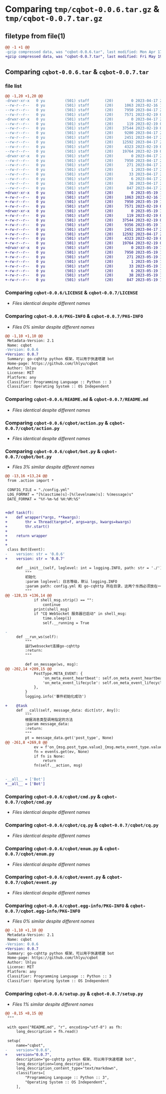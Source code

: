 # Comparing `tmp/cqbot-0.0.6.tar.gz` & `tmp/cqbot-0.0.7.tar.gz`

## filetype from file(1)

```diff
@@ -1 +1 @@
-gzip compressed data, was "cqbot-0.0.6.tar", last modified: Mon Apr 17 23:19:09 2023, max compression
+gzip compressed data, was "cqbot-0.0.7.tar", last modified: Fri May 19 16:07:11 2023, max compression
```

## Comparing `cqbot-0.0.6.tar` & `cqbot-0.0.7.tar`

### file list

```diff
@@ -1,20 +1,20 @@
-drwxr-xr-x   0 yu         (501) staff       (20)        0 2023-04-17 23:19:09.710440 cqbot-0.0.6/
--rw-r--r--   0 yu         (501) staff       (20)     1063 2023-02-16 14:05:37.000000 cqbot-0.0.6/LICENSE
--rw-r--r--   0 yu         (501) staff       (20)     7950 2023-04-17 23:19:09.710103 cqbot-0.0.6/PKG-INFO
--rw-r--r--   0 yu         (501) staff       (20)     7571 2023-02-19 08:09:32.000000 cqbot-0.0.6/README.md
-drwxr-xr-x   0 yu         (501) staff       (20)        0 2023-04-17 23:19:09.706907 cqbot-0.0.6/cqbot/
--rw-r--r--   0 yu         (501) staff       (20)      119 2023-02-19 07:23:57.000000 cqbot-0.0.6/cqbot/__init__.py
--rw-r--r--   0 yu         (501) staff       (20)    37544 2023-02-19 07:23:57.000000 cqbot-0.0.6/cqbot/action.py
--rw-r--r--   0 yu         (501) staff       (20)     9200 2023-04-17 23:19:07.000000 cqbot-0.0.6/cqbot/bot.py
--rw-r--r--   0 yu         (501) staff       (20)     2451 2023-04-17 22:45:36.000000 cqbot-0.0.6/cqbot/cmd.py
--rw-r--r--   0 yu         (501) staff       (20)    12592 2023-04-17 22:47:40.000000 cqbot-0.0.6/cqbot/cq.py
--rw-r--r--   0 yu         (501) staff       (20)     4323 2023-02-19 07:23:57.000000 cqbot-0.0.6/cqbot/enum.py
--rw-r--r--   0 yu         (501) staff       (20)    19764 2023-02-19 07:23:57.000000 cqbot-0.0.6/cqbot/event.py
-drwxr-xr-x   0 yu         (501) staff       (20)        0 2023-04-17 23:19:09.709627 cqbot-0.0.6/cqbot.egg-info/
--rw-r--r--   0 yu         (501) staff       (20)     7950 2023-04-17 23:19:09.000000 cqbot-0.0.6/cqbot.egg-info/PKG-INFO
--rw-r--r--   0 yu         (501) staff       (20)      271 2023-04-17 23:19:09.000000 cqbot-0.0.6/cqbot.egg-info/SOURCES.txt
--rw-r--r--   0 yu         (501) staff       (20)        1 2023-04-17 23:19:09.000000 cqbot-0.0.6/cqbot.egg-info/dependency_links.txt
--rw-r--r--   0 yu         (501) staff       (20)       33 2023-04-17 23:19:09.000000 cqbot-0.0.6/cqbot.egg-info/requires.txt
--rw-r--r--   0 yu         (501) staff       (20)        6 2023-04-17 23:19:09.000000 cqbot-0.0.6/cqbot.egg-info/top_level.txt
--rw-r--r--   0 yu         (501) staff       (20)       38 2023-04-17 23:19:09.710562 cqbot-0.0.6/setup.cfg
--rw-r--r--   0 yu         (501) staff       (20)      847 2023-04-17 23:19:06.000000 cqbot-0.0.6/setup.py
+drwxr-xr-x   0 yu         (501) staff       (20)        0 2023-05-19 16:07:11.849666 cqbot-0.0.7/
+-rw-r--r--   0 yu         (501) staff       (20)     1063 2023-02-16 14:05:37.000000 cqbot-0.0.7/LICENSE
+-rw-r--r--   0 yu         (501) staff       (20)     7950 2023-05-19 16:07:11.849198 cqbot-0.0.7/PKG-INFO
+-rw-r--r--   0 yu         (501) staff       (20)     7571 2023-02-19 08:09:32.000000 cqbot-0.0.7/README.md
+drwxr-xr-x   0 yu         (501) staff       (20)        0 2023-05-19 16:07:11.843611 cqbot-0.0.7/cqbot/
+-rw-r--r--   0 yu         (501) staff       (20)      119 2023-02-19 07:23:57.000000 cqbot-0.0.7/cqbot/__init__.py
+-rw-r--r--   0 yu         (501) staff       (20)    37544 2023-02-19 07:23:57.000000 cqbot-0.0.7/cqbot/action.py
+-rw-r--r--   0 yu         (501) staff       (20)     9356 2023-05-19 16:07:08.000000 cqbot-0.0.7/cqbot/bot.py
+-rw-r--r--   0 yu         (501) staff       (20)     2451 2023-04-17 22:45:36.000000 cqbot-0.0.7/cqbot/cmd.py
+-rw-r--r--   0 yu         (501) staff       (20)    12592 2023-04-17 22:47:40.000000 cqbot-0.0.7/cqbot/cq.py
+-rw-r--r--   0 yu         (501) staff       (20)     4323 2023-02-19 07:23:57.000000 cqbot-0.0.7/cqbot/enum.py
+-rw-r--r--   0 yu         (501) staff       (20)    19764 2023-02-19 07:23:57.000000 cqbot-0.0.7/cqbot/event.py
+drwxr-xr-x   0 yu         (501) staff       (20)        0 2023-05-19 16:07:11.848387 cqbot-0.0.7/cqbot.egg-info/
+-rw-r--r--   0 yu         (501) staff       (20)     7950 2023-05-19 16:07:11.000000 cqbot-0.0.7/cqbot.egg-info/PKG-INFO
+-rw-r--r--   0 yu         (501) staff       (20)      271 2023-05-19 16:07:11.000000 cqbot-0.0.7/cqbot.egg-info/SOURCES.txt
+-rw-r--r--   0 yu         (501) staff       (20)        1 2023-05-19 16:07:11.000000 cqbot-0.0.7/cqbot.egg-info/dependency_links.txt
+-rw-r--r--   0 yu         (501) staff       (20)       33 2023-05-19 16:07:11.000000 cqbot-0.0.7/cqbot.egg-info/requires.txt
+-rw-r--r--   0 yu         (501) staff       (20)        6 2023-05-19 16:07:11.000000 cqbot-0.0.7/cqbot.egg-info/top_level.txt
+-rw-r--r--   0 yu         (501) staff       (20)       38 2023-05-19 16:07:11.849827 cqbot-0.0.7/setup.cfg
+-rw-r--r--   0 yu         (501) staff       (20)      847 2023-05-19 16:07:08.000000 cqbot-0.0.7/setup.py
```

### Comparing `cqbot-0.0.6/LICENSE` & `cqbot-0.0.7/LICENSE`

 * *Files identical despite different names*

### Comparing `cqbot-0.0.6/PKG-INFO` & `cqbot-0.0.7/PKG-INFO`

 * *Files 0% similar despite different names*

```diff
@@ -1,10 +1,10 @@
 Metadata-Version: 2.1
 Name: cqbot
-Version: 0.0.6
+Version: 0.0.7
 Summary: go-cqhttp python 框架，可以用于快速塔建 bot
 Home-page: https://github.com/lhlyu/cqbot
 Author: lhlyu
 License: MIT
 Platform: any
 Classifier: Programming Language :: Python :: 3
 Classifier: Operating System :: OS Independent
```

### Comparing `cqbot-0.0.6/README.md` & `cqbot-0.0.7/README.md`

 * *Files identical despite different names*

### Comparing `cqbot-0.0.6/cqbot/action.py` & `cqbot-0.0.7/cqbot/action.py`

 * *Files identical despite different names*

### Comparing `cqbot-0.0.6/cqbot/bot.py` & `cqbot-0.0.7/cqbot/bot.py`

 * *Files 3% similar despite different names*

```diff
@@ -13,16 +13,24 @@
 from .action import *
 
 CONFIG_FILE = "./config.yml"
 LOG_FORMAT = "[%(asctime)s]-[%(levelname)s]: %(message)s"
 DATE_FORMAT = "%Y-%m-%d %H:%M:%S"
 
 
+def task(f):
+    def wrapper(*args, **kwargs):
+        thr = Thread(target=f, args=args, kwargs=kwargs)
+        thr.start()
+
+    return wrapper
+
+
 class Bot(Event):
-    version: str = '0.0.6'
+    version: str = '0.0.7'
 
     def __init__(self, loglevel: int = logging.INFO, path: str = './'):
         """
         初始化
         :param loglevel: 日志等级，默认 logging.INFO
         :param path: config.yml 和 go-cqhttp 所在目录，这两个东西必须放在一起
         """
@@ -128,15 +136,14 @@
             if shell_msg.strip() == "":
                 continue
             print(shell_msg)
             if "CQ WebSocket 服务器已启动" in shell_msg:
                 time.sleep(1)
                 self.__running = True
 
-
     def __run_ws(self):
         """
         运行websocket连接go-cqhttp
         :return:
         """
 
         def on_message(ws, msg):
@@ -202,14 +209,15 @@
             PostType.META_EVENT: {
                 'on_meta_event_heartbeat': self.on_meta_event_heartbeat,
                 'on_meta_event_lifecycle': self.on_meta_event_lifecycle,
             },
         }
         logging.info('事件初始化成功')
 
+    @task
     def __call(self, message_data: dict[str, Any]):
         """
         根据消息类型调用指定的方法
         :param message_data:
         :return:
         """
         pt = message_data.get('post_type', None)
@@ -261,8 +269,8 @@
             ev = f'on_{msg.post_type.value}_{msg.meta_event_type.value}'
             fn = events.get(ev, None)
             if fn is None:
                 return
             fn(self.__action, msg)
 
 
-__all__ = ['Bot']
+__all__ = ['Bot']
```

### Comparing `cqbot-0.0.6/cqbot/cmd.py` & `cqbot-0.0.7/cqbot/cmd.py`

 * *Files identical despite different names*

### Comparing `cqbot-0.0.6/cqbot/cq.py` & `cqbot-0.0.7/cqbot/cq.py`

 * *Files identical despite different names*

### Comparing `cqbot-0.0.6/cqbot/enum.py` & `cqbot-0.0.7/cqbot/enum.py`

 * *Files identical despite different names*

### Comparing `cqbot-0.0.6/cqbot/event.py` & `cqbot-0.0.7/cqbot/event.py`

 * *Files identical despite different names*

### Comparing `cqbot-0.0.6/cqbot.egg-info/PKG-INFO` & `cqbot-0.0.7/cqbot.egg-info/PKG-INFO`

 * *Files 0% similar despite different names*

```diff
@@ -1,10 +1,10 @@
 Metadata-Version: 2.1
 Name: cqbot
-Version: 0.0.6
+Version: 0.0.7
 Summary: go-cqhttp python 框架，可以用于快速塔建 bot
 Home-page: https://github.com/lhlyu/cqbot
 Author: lhlyu
 License: MIT
 Platform: any
 Classifier: Programming Language :: Python :: 3
 Classifier: Operating System :: OS Independent
```

### Comparing `cqbot-0.0.6/setup.py` & `cqbot-0.0.7/setup.py`

 * *Files 1% similar despite different names*

```diff
@@ -8,15 +8,15 @@
 """
 
 with open("README.md", "r", encoding="utf-8") as fh:
     long_description = fh.read()
 
 setup(
     name="cqbot",
-    version="0.0.6",
+    version="0.0.7",
     description="go-cqhttp python 框架，可以用于快速塔建 bot",
     long_description=long_description,
     long_description_content_type="text/markdown",
     classifiers=[
         "Programming Language :: Python :: 3",
         "Operating System :: OS Independent",
     ],
```

